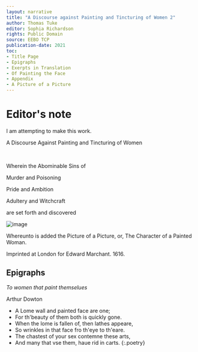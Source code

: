 ```yaml
---
layout: narrative
title: "A Discourse against Painting and Tincturing of Women 2"
author: Thomas Tuke
editor: Sophia Richardson
rights: Public Domain
source: EEBO TCP
publication-date: 2021
toc:
- Title Page
- Epigraphs
- Exerpts in Translation
- Of Painting the Face
- Appendix
- A Picture of a Picture
---
```


# Editor's note

I am attempting to make this work.

<p class="centered larger">A Discourse Against Painting and Tincturing of Women</p>
<br>
<p class="centered large">Wherein the Abominable Sins of</p>

<p class="centered large">Murder and Poisoning</p>

<p class="centered large">Pride and Ambition</p>

<p class="centered large">Adultery and Witchcraft</p>

<p class="centered large">are set forth and discovered</p>

![image](https://user-images.githubusercontent.com/93678367/141185080-97bd1883-567a-4f1b-a6d4-b1a356a1ffcf.png)

<p class="centered">Whereunto is added the Picture of a Picture, or, The Character of a Painted Woman.</p>

<p class="centered small">Imprinted at London for Edward Marchant. 1616.</p>

## Epigraphs 

*To women that paint themselues*

Arthur Dowton

- A Lome wall and painted face are one;
- For th'beauty of them both is quickly gone.
- When the lome is fallen of, then lathes appeare,
- So wrinkles in that face fro th'eye to th'eare.
- The chastest of your sex contemne these arts,
- And many that vse them, haue rid in carts.
{:.poetry}
